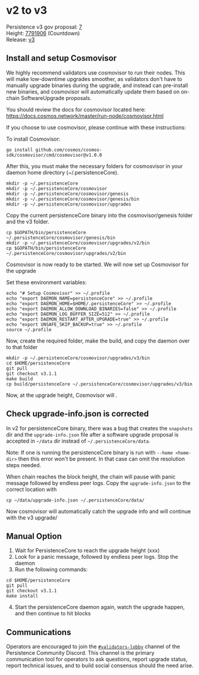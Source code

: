 # v2 to v3

Persistence v3 gov proposal: [7](https://www.mintscan.io/persistence/proposals/7) \
Height: [7791906](https://www.mintscan.io/persistence/blocks/7791906) (Countdown) \
Release: [v3](https://github.com/persistenceOne/persistenceCore/releases/tag/v3.1.1)

## Install and setup Cosmovisor
We highly recommend validators use cosmovisor to run their nodes. This will make low-downtime
upgrades smoother, as validators don't have to manually upgrade binaries during the upgrade,
and instead can pre-install new binaries, and cosmovisor will automatically update them based
on on-chain SoftwareUpgrade proposals.

You should review the docs for cosmovisor located here: https://docs.cosmos.network/master/run-node/cosmovisor.html

If you choose to use cosmovisor, please continue with these instructions:

To install Cosmovisor:
```
go install github.com/cosmos/cosmos-sdk/cosmovisor/cmd/cosmovisor@v1.0.0
```
After this, you must make the necessary folders for cosmosvisor in your daemon home directory (~/.persistenceCore).
```
mkdir -p ~/.persistenceCore
mkdir -p ~/.persistenceCore/cosmovisor
mkdir -p ~/.persistenceCore/cosmovisor/genesis
mkdir -p ~/.persistenceCore/cosmovisor/genesis/bin
mkdir -p ~/.persistenceCore/cosmovisor/upgrades
```

Copy the current persistenceCore binary into the cosmovisor/genesis folder and the v3 folder.
```
cp $GOPATH/bin/persistenceCore ~/.persistenceCore/cosmovisor/genesis/bin
mkdir -p ~/.persistenceCore/cosmovisor/upgrades/v2/bin
cp $GOPATH/bin/persistenceCore ~/.persistenceCore/cosmovisor/upgrades/v2/bin
```

Cosmovisor is now ready to be started. We will now set up Cosmovisor for the upgrade

Set these environment variables:
```
echo "# Setup Cosmovisor" >> ~/.profile
echo "export DAEMON_NAME=persistenceCore" >> ~/.profile
echo "export DAEMON_HOME=$HOME/.persistenceCore" >> ~/.profile
echo "export DAEMON_ALLOW_DOWNLOAD_BINARIES=false" >> ~/.profile
echo "export DAEMON_LOG_BUFFER_SIZE=512" >> ~/.profile
echo "export DAEMON_RESTART_AFTER_UPGRADE=true" >> ~/.profile
echo "export UNSAFE_SKIP_BACKUP=true" >> ~/.profile
source ~/.profile
```

Now, create the required folder, make the build, and copy the daemon over to that folder
```
mkdir -p ~/.persistenceCore/cosmovisor/upgrades/v3/bin
cd $HOME/persistenceCore
git pull
git checkout v3.1.1
make build
cp build/persistenceCore ~/.persistenceCore/cosmovisor/upgrades/v3/bin
```
Now, at the upgrade height, Cosmovisor will .

## Check upgrade-info.json is corrected
In v2 for persistenceCore binary, there was a bug that creates the `snapshots` dir and the `upgrade-info.json`
file after a software upgrade proposal is accepted in `~/data` dir instead of `~/.persistenceCore/data`.

Note: If one is running the persistenceCore binary is run with `--home <home-dir>` then this error won't be present.
In that case can omit the resolution steps needed.

When chain reaches the block height, the chain will pause with panic message followed by endless peer logs.
Copy the `upgrade-info.json` to the correct location with
```
cp ~/data/upgrade-info.json ~/.persistenceCore/data/
```

Now cosmovisor will automatically catch the upgrade info and will continue with the v3 upgrade/

## Manual Option
1. Wait for PersistenceCore to reach the upgrade height (xxx)
2. Look for a panic message, followed by endless peer logs. Stop the daemon
3. Run the following commands:
```
cd $HOME/persistenceCore
git pull
git checkout v3.1.1
make install
```
4. Start the persistenceCore daemon again, watch the upgrade happen, and then continue to hit blocks

## Communications
Operators are encouraged to join the [`#validators-lobby`](https://discord.gg/hwbynVYDZ7)
channel of the Persistence Community Discord. This channel is the primary communication tool
for operators to ask questions, report upgrade status, report technical issues, and to build
social consensus should the need arise.
